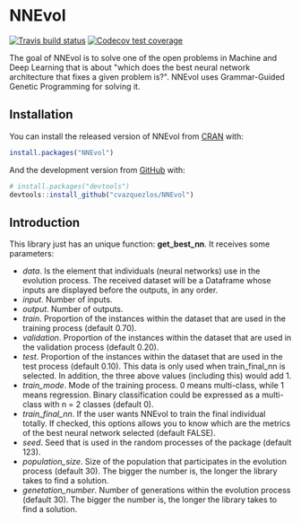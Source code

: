 
<!-- README.md is generated from README.Rmd. Please edit that file -->
NNEvol
======

<!-- badges: start -->
[![Travis build status](https://travis-ci.com/cvazquezlos/NNEvol.svg?branch=master)](https://travis-ci.org/cvazquezlos/NNEvol) [![Codecov test coverage](https://codecov.io/gh/cvazquezlos/NNEvol/branch/master/graph/badge.svg)](https://codecov.io/gh/cvazquezlos/NNEvol?branch=master) <!-- badges: end -->

The goal of NNEvol is to solve one of the open problems in Machine and Deep Learning that is about "which does the best neural network architecture that fixes a given problem is?". NNEvol uses Grammar-Guided Genetic Programming for solving it.

Installation
------------

You can install the released version of NNEvol from [CRAN](https://CRAN.R-project.org) with:

``` r
install.packages("NNEvol")
```

And the development version from [GitHub](https://github.com/) with:

``` r
# install.packages("devtools")
devtools::install_github("cvazquezlos/NNEvol")
```

Introduction
------------

This library just has an unique function: **get\_best\_nn**. It receives some parameters:

-   *data*. Is the element that individuals (neural networks) use in the evolution process. The received dataset will be a Dataframe whose inputs are displayed before the outputs, in any order.
-   *input*. Number of inputs.
-   *output*. Number of outputs.
-   *train*. Proportion of the instances within the dataset that are used in the training process (default 0.70).
-   *validation*. Proportion of the instances within the dataset that are used in the validation process (default 0.20).
-   *test*. Proportion of the instances within the dataset that are used in the test process (default 0.10). This data is only used when train\_final\_nn is selected. In addition, the three above values (including this) would add 1.
-   *train\_mode*. Mode of the training process. 0 means multi-class, while 1 means regression. Binary classification could be expressed as a multi-class with n = 2 classes (default 0).
-   *train\_final\_nn*. If the user wants NNEvol to train the final individual totally. If checked, this options allows you to know which are the metrics of the best neural network selected (default FALSE).
-   *seed*. Seed that is used in the random processes of the package (default 123).
-   *population\_size*. Size of the population that participates in the evolution process (default 30). The bigger the number is, the longer the library takes to find a solution.
-   *genetation\_number*. Number of generations within the evolution process (default 30). The bigger the number is, the longer the library takes to find a solution.
